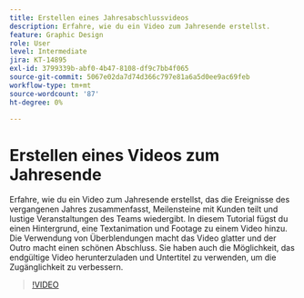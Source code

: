 ```yaml
---
title: Erstellen eines Jahresabschlussvideos
description: Erfahre, wie du ein Video zum Jahresende erstellst.
feature: Graphic Design
role: User
level: Intermediate
jira: KT-14895
exl-id: 3799339b-abf0-4b47-8108-df9c7bb4f065
source-git-commit: 5067e02da7d74d366c797e81a6a5d0ee9ac69feb
workflow-type: tm+mt
source-wordcount: '87'
ht-degree: 0%

---
```


# Erstellen eines Videos zum Jahresende

Erfahre, wie du ein Video zum Jahresende erstellst, das die Ereignisse des vergangenen Jahres zusammenfasst, Meilensteine mit Kunden teilt und lustige Veranstaltungen des Teams wiedergibt. In diesem Tutorial fügst du einen Hintergrund, eine Textanimation und Footage zu einem Video hinzu. Die Verwendung von Überblendungen macht das Video glatter und der Outro macht einen schönen Abschluss. Sie haben auch die Möglichkeit, das endgültige Video herunterzuladen und Untertitel zu verwenden, um die Zugänglichkeit zu verbessern.

>[!VIDEO](https://video.tv.adobe.com/v/3427121?quality=12&learn=on&hidetitle=true)
